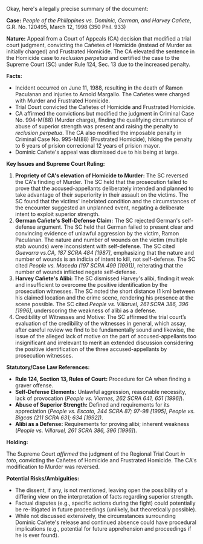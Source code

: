 Okay, here's a legally precise summary of the document:

**Case:** *People of the Philippines vs. Dominic, German, and Harvey Cañete*, G.R. No. 120495, March 12, 1998 (350 Phil. 933)

**Nature:** Appeal from a Court of Appeals (CA) decision that modified a trial court judgment, convicting the Cañetes of Homicide (instead of Murder as initially charged) and Frustrated Homicide. The CA elevated the sentence in the Homicide case to *reclusion perpetua* and certified the case to the Supreme Court (SC) under Rule 124, Sec. 13 due to the increased penalty.

**Facts:**

*   Incident occurred on June 11, 1988, resulting in the death of Ramon Paculanan and injuries to Arnold Margallo.  The Cañetes were charged with Murder and Frustrated Homicide.
*   Trial Court convicted the Cañetes of Homicide and Frustrated Homicide.
*   CA affirmed the convictions but modified the judgment in Criminal Case No. 994-M(88) (Murder charge), finding the qualifying circumstance of abuse of superior strength was present and raising the penalty to *reclusion perpetua*. The CA also modified the imposable penalty in Criminal Case No. 995-M(88) (Frustrated Homicide), hiking the penalty to 6 years of prision correcional 12 years of prision mayor.
*   Dominic Cañete's appeal was dismissed due to his being at large.

**Key Issues and Supreme Court Ruling:**

1.  **Propriety of CA's elevation of Homicide to Murder:** The SC reversed the CA's finding of Murder. The SC held that the prosecution failed to prove that the accused-appellants deliberately intended and planned to take advantage of their superiority in their assault on the victims. The SC found that the victims' inebriated condition and the circumstances of the encounter suggested an unplanned event, negating a deliberate intent to exploit superior strength.
2.  **German Cañete's Self-Defense Claim:** The SC rejected German's self-defense argument.  The SC held that German failed to present clear and convincing evidence of unlawful aggression by the victim, Ramon Paculanan. The nature and number of wounds on the victim (multiple stab wounds) were inconsistent with self-defense. The SC cited *Guevarra vs.CA, 187 SCRA 484 [1987]*, emphasizing that the nature and number of wounds is an indicia of intent to kill, not self-defense. The SC cited *People vs. Maceda (197 SCRA 499 [1991])*, reiterating that the number of wounds inflicted negate self-defense.
3.  **Harvey Cañete's Alibi:** The SC dismissed Harvey's alibi, finding it weak and insufficient to overcome the positive identification by the prosecution witnesses. The SC noted the short distance (1 km) between his claimed location and the crime scene, rendering his presence at the scene possible. The SC cited *People vs. Villaruel, 261 SCRA 386, 396 [1996]*, underscoring the weakness of alibi as a defense.
4. Credibility of Witnesses and Motive: The SC affirmed the trial court’s evaluation of the credibility of the witnesses in general, which assay, after careful review we find to be fundamentally sound and likewise, the issue of the alleged lack of motive on the part of accused-appellants too insignificant and irrelevant to merit an extended discussion considering the positive identification of the three accused-appellants by prosecution witnesses.

**Statutory/Case Law References:**

*   **Rule 124, Section 13, Rules of Court:** Procedure for CA when finding a graver offense.
*   **Self-Defense Elements:** Unlawful aggression, reasonable necessity, lack of provocation (*People vs. Viernes, 262 SCRA 641, 651 [1996]*).
*   **Abuse of Superior Strength:** Defined and requirements for its appreciation (*People vs. Escoto, 244 SCRA 87; 97-98 [1995]*, *People vs. Bigcas (211 SCRA 631; 634 [1992])*.
*   **Alibi as a Defense:** Requirements for proving alibi; inherent weakness (*People vs. Villaruel, 261 SCRA 386, 396 [1996]*).

**Holding:**

The Supreme Court *affirmed* the judgment of the Regional Trial Court *in toto*, convicting the Cañetes of Homicide and Frustrated Homicide. The CA's modification to Murder was reversed.

**Potential Risks/Ambiguities:**

*   The dissent, if any, is not mentioned, leaving open the possibility of a differing view on the interpretation of facts regarding superior strength.
*   Factual disputes (e.g., specific actions during the fight) could potentially be re-litigated in future proceedings (unlikely, but theoretically possible).
*   While not discussed extensively, the circumstances surrounding Dominic Cañete's release and continued absence could have procedural implications (e.g., potential for future apprehension and proceedings if he is ever found).
